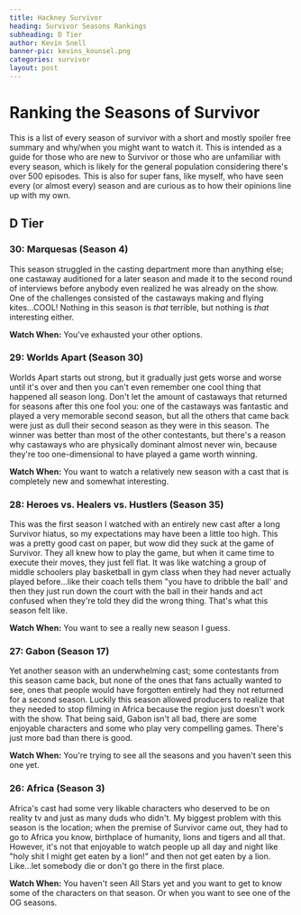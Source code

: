 ```yaml
---
title: Hackney Survivor
heading: Survivor Seasons Rankings
subheading: D Tier
author: Kevin Snell
banner-pic: kevins_kounsel.png
categories: survivor
layout: post
---
```


# Ranking the Seasons of Survivor
This is a list of every season of survivor with a short and mostly spoiler free summary and why/when you might want to watch it. This is intended as a guide for those who are new to Survivor or those who are unfamiliar with every season, which is likely for the general population considering there's over 500 episodes. This is also for super fans, like myself, who have seen every (or almost every) season and are curious as to how their opinions line up with my own.
## D Tier
### 30: Marquesas (Season 4)
This season struggled in the casting department more than anything else; one castaway auditioned for a later season and made it to the second round of interviews before anybody even realized he was already on the show. One of the challenges consisted of the castaways making and flying kites...COOL! Nothing in this season is *that* terrible, but nothing is *that* interesting either. 

**Watch When:** You've exhausted your other options. 
### 29: Worlds Apart (Season 30) 
Worlds Apart starts out strong, but it gradually just gets worse and worse until it's over and then you can't even remember one cool thing that happened all season long. Don't let the amount of castaways that returned for seasons after this one fool you: one of the castaways was fantastic and played a very memorable second season, but all the others that came back were just as dull their second season as they were in this season. The winner was better than most of the other contestants, but there's a reason why castaways who are physically dominant almost never win, because they're too one-dimensional to have played a game worth winning. 

**Watch When:** You want to watch a relatively new season with a cast that is completely new and somewhat interesting. 
### 28: Heroes vs. Healers vs. Hustlers (Season 35)
This was the first season I watched with an entirely new cast after a long Survivor hiatus, so my expectations may have been a little too high. This was a pretty good cast on paper, but wow did they suck at the game of Survivor. They all knew how to play the game, but when it came time to execute their moves, they just fell flat. It was like watching a group of middle schoolers play basketball in gym class when they had never actually played before...like their coach tells them "you have to dribble the ball' and then they just run down the court with the ball in their hands and act confused when they're told they did the wrong thing. That's what this season felt like. 

**Watch When:** You want to see a really new season I guess. 
### 27: Gabon (Season 17) 
Yet another season with an underwhelming cast; some contestants from this season came back, but none of the ones that fans actually wanted to see, ones that people would have forgotten entirely had they not returned for a second season. Luckily this season allowed producers to realize that they needed to stop filming in Africa because the region just doesn't work with the show. That being said, Gabon isn't all bad, there are some enjoyable characters and some who play very compelling games. There's just more bad than there is good. 

**Watch When:** You're trying to see all the seasons and you haven't seen this one yet. 
### 26: Africa (Season 3)
Africa's cast had some very likable characters who deserved to be on reality tv and just as many duds who didn't. My biggest problem with this season is the location; when the premise of Survivor came out, they had to go to Africa you know, birthplace of humanity, lions and tigers and all that. However, it's not that enjoyable to watch people up all day and night like "holy shit I might get eaten by a lion!" and then not get eaten by a lion. Like...let somebody die or don't go there in the first place. 

**Watch When:** You haven't seen All Stars yet and you want to get to know some of the characters on that season. Or when you want to see one of the OG seasons. 